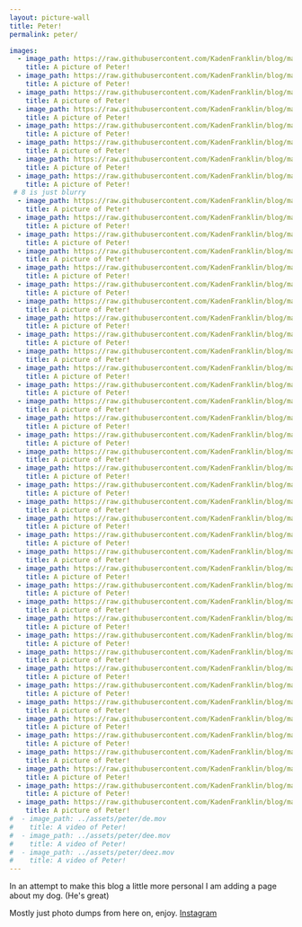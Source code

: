 ```yaml
---
layout: picture-wall
title: Peter!
permalink: peter/

images:
  - image_path: https://raw.githubusercontent.com/KadenFranklin/blog/main/assets/Peter/1.JPG
    title: A picture of Peter!
  - image_path: https://raw.githubusercontent.com/KadenFranklin/blog/main/assets/Peter/2.JPG
    title: A picture of Peter!
  - image_path: https://raw.githubusercontent.com/KadenFranklin/blog/main/assets/Peter/3.JPG
    title: A picture of Peter!
  - image_path: https://raw.githubusercontent.com/KadenFranklin/blog/main/assets/Peter/10.jpg
    title: A picture of Peter!
  - image_path: https://raw.githubusercontent.com/KadenFranklin/blog/main/assets/Peter/5.jpg
    title: A picture of Peter!
  - image_path: https://raw.githubusercontent.com/KadenFranklin/blog/main/assets/Peter/6.JPG
    title: A picture of Peter!
  - image_path: https://raw.githubusercontent.com/KadenFranklin/blog/main/assets/Peter/7.JPG
    title: A picture of Peter!
  - image_path: https://raw.githubusercontent.com/KadenFranklin/blog/main/assets/Peter/4.JPG
    title: A picture of Peter!
 # 8 is just blurry
  - image_path: https://raw.githubusercontent.com/KadenFranklin/blog/main/assets/Peter/9.JPG
    title: A picture of Peter!
  - image_path: https://raw.githubusercontent.com/KadenFranklin/blog/main/assets/Peter/11.jpg
    title: A picture of Peter!
  - image_path: https://raw.githubusercontent.com/KadenFranklin/blog/main/assets/Peter/12.jpg
    title: A picture of Peter!
  - image_path: https://raw.githubusercontent.com/KadenFranklin/blog/main/assets/Peter/13.jpg
    title: A picture of Peter!
  - image_path: https://raw.githubusercontent.com/KadenFranklin/blog/main/assets/Peter/14.jpg
    title: A picture of Peter!
  - image_path: https://raw.githubusercontent.com/KadenFranklin/blog/main/assets/Peter/15.JPG
    title: A picture of Peter!
  - image_path: https://raw.githubusercontent.com/KadenFranklin/blog/main/assets/Peter/16.jpg
    title: A picture of Peter!
  - image_path: https://raw.githubusercontent.com/KadenFranklin/blog/main/assets/Peter/17.JPG
    title: A picture of Peter!
  - image_path: https://raw.githubusercontent.com/KadenFranklin/blog/main/assets/Peter/18.jpg
    title: A picture of Peter!
  - image_path: https://raw.githubusercontent.com/KadenFranklin/blog/main/assets/Peter/19.jpg
    title: A picture of Peter!
  - image_path: https://raw.githubusercontent.com/KadenFranklin/blog/main/assets/Peter/20.jpg
    title: A picture of Peter!
  - image_path: https://raw.githubusercontent.com/KadenFranklin/blog/main/assets/Peter/21.jpg
    title: A picture of Peter!
  - image_path: https://raw.githubusercontent.com/KadenFranklin/blog/main/assets/Peter/22.JPG
    title: A picture of Peter!
  - image_path: https://raw.githubusercontent.com/KadenFranklin/blog/main/assets/Peter/23.JPG
    title: A picture of Peter!
  - image_path: https://raw.githubusercontent.com/KadenFranklin/blog/main/assets/Peter/24.jpg
    title: A picture of Peter!
  - image_path: https://raw.githubusercontent.com/KadenFranklin/blog/main/assets/Peter/25.jpg
    title: A picture of Peter!
  - image_path: https://raw.githubusercontent.com/KadenFranklin/blog/main/assets/Peter/26.jpg
    title: A picture of Peter!
  - image_path: https://raw.githubusercontent.com/KadenFranklin/blog/main/assets/Peter/27.JPG
    title: A picture of Peter!
  - image_path: https://raw.githubusercontent.com/KadenFranklin/blog/main/assets/Peter/28.jpg
    title: A picture of Peter!
  - image_path: https://raw.githubusercontent.com/KadenFranklin/blog/main/assets/Peter/29.jpg
    title: A picture of Peter!
  - image_path: https://raw.githubusercontent.com/KadenFranklin/blog/main/assets/Peter/30.JPG
    title: A picture of Peter!
  - image_path: https://raw.githubusercontent.com/KadenFranklin/blog/main/assets/Peter/31.JPG
    title: A picture of Peter!
  - image_path: https://raw.githubusercontent.com/KadenFranklin/blog/main/assets/Peter/32.jpg
    title: A picture of Peter!
  - image_path: https://raw.githubusercontent.com/KadenFranklin/blog/main/assets/Peter/33.JPG
    title: A picture of Peter!
  - image_path: https://raw.githubusercontent.com/KadenFranklin/blog/main/assets/Peter/34.jpg
    title: A picture of Peter!
  - image_path: https://raw.githubusercontent.com/KadenFranklin/blog/main/assets/Peter/35.jpg
    title: A picture of Peter!
  - image_path: https://raw.githubusercontent.com/KadenFranklin/blog/main/assets/Peter/36.JPG
    title: A picture of Peter!
  - image_path: https://raw.githubusercontent.com/KadenFranklin/blog/main/assets/Peter/37.jpg
    title: A picture of Peter!
  - image_path: https://raw.githubusercontent.com/KadenFranklin/blog/main/assets/Peter/38.jpg
    title: A picture of Peter!
  - image_path: https://raw.githubusercontent.com/KadenFranklin/blog/main/assets/Peter/39.JPG
    title: A picture of Peter!
  - image_path: https://raw.githubusercontent.com/KadenFranklin/blog/main/assets/Peter/40.JPG
    title: A picture of Peter!
  - image_path: https://raw.githubusercontent.com/KadenFranklin/blog/main/assets/Peter/41.JPG
    title: A picture of Peter!
  - image_path: https://raw.githubusercontent.com/KadenFranklin/blog/main/assets/Peter/42.JPG
    title: A picture of Peter!
  - image_path: https://raw.githubusercontent.com/KadenFranklin/blog/main/assets/Peter/43.JPG
    title: A picture of Peter!
  - image_path: https://raw.githubusercontent.com/KadenFranklin/blog/main/assets/Peter/44.JPG
    title: A picture of Peter!
  - image_path: https://raw.githubusercontent.com/KadenFranklin/blog/main/assets/Peter/45.JPG
    title: A picture of Peter!
  - image_path: https://raw.githubusercontent.com/KadenFranklin/blog/main/assets/Peter/46.JPG
    title: A picture of Peter!
#  - image_path: ../assets/peter/de.mov
#    title: A video of Peter!
#  - image_path: ../assets/peter/dee.mov
#    title: A video of Peter!
#  - image_path: ../assets/peter/deez.mov
#    title: A video of Peter!
---
```


In an attempt to make this blog a little more personal I am adding a page about my dog. (He's great)

  <!-- Some back story: -->

  <!-- I got Peter for my eighteenth birthday. My parents took me in the middle of the night to drive across state lines. I had no idea where we were going and I selected him from a breeder. He is in fact a pure Pembroke Welsh Corgi. Most Corgis have their tails docked at birth, but it is kind of actually just a cruel practice, so the breeder we went to simply did not do it. He is an energetic ball of fur and happiness. He has separation anxiety, which makes me very sad when I know I have to live away from him for a while. He has been the only source of comfort on my worst days, and my best friend on the better ones. In the summer of 2021 I lived on a farm and was able to take him with me for a couple months. He has never been as cheeky as when he was living with me there. He would always dash out the door, and he loves to splash water out of his bowl onto his stomach, and correspondingly the floor. He has calmed down since he came back from the farm, he is more well behaved now. I hope that as he gets older  But I dream of one day owning so much land I don't need to worry about how far he goes. -->

Mostly just photo dumps from here on, enjoy. [Instagram](https://www.instagram.com/peterbarkerthecorgi/)
